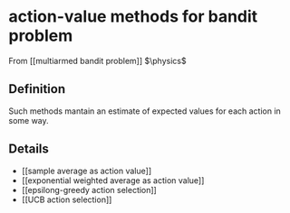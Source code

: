 # action-value methods for bandit problem
From [[multiarmed bandit problem]]
$\physics$
## Definition
Such methods mantain an estimate of expected values for each action in some way. 

## Details
- [[sample average as action value]]
- [[exponential weighted average as action value]]
- [[epsilong-greedy action selection]]
- [[UCB action selection]]
